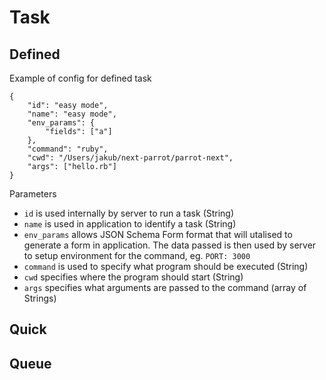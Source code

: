# Task

## Defined
Example of config for defined task
```
{
    "id": "easy mode",
    "name": "easy mode",
    "env_params": {
        "fields": ["a"]
    },
    "command": "ruby",
    "cwd": "/Users/jakub/next-parrot/parrot-next",
    "args": ["hello.rb"]
}
```
Parameters
* `id` is used internally by server to run a task (String)
* `name` is used in application to identify a task (String)
* `env_params` allows JSON Schema Form format that will utalised to generate a form in application. The data passed is then used by server to setup environment for the command, eg. `PORT: 3000`
* `command` is used to specify what program should be executed (String)
* `cwd` specifies where the program should start (String)
* `args` specifies what arguments are passed to the command (array of Strings)

## Quick

## Queue